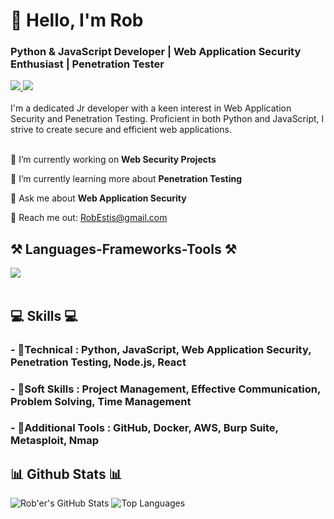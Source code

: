 <h1 align="left">👋 Hello, I'm Rob</h1>
<h3 align="left">Python & JavaScript Developer | Web Application Security Enthusiast | Penetration Tester</h3>

<div align="left"> 
  <a href="mailto:RobEstis@gmail.com" target="_blank">
    <img src="https://img.shields.io/badge/Gmail-D14836?style=for-the-badge&logo=gmail&logoColor=white" target="_blank" />
  </a> 
  <a href="https://www.linkedin.com/in/RobEstis/" target="_blank">
    <img src="https://img.shields.io/badge/LinkedIn-0077B5?style=for-the-badge&logo=linkedin&logoColor=white" target="_blank" />
  </a>
</div>

<br> 
I'm a dedicated Jr developer with a keen interest in Web Application Security and Penetration Testing. Proficient in both Python and JavaScript, I strive to create secure and efficient web applications. <br>

<br> 

<div align="left">
 
 🔭 I’m currently working on **Web Security Projects**
 
 🌱 I’m currently learning more about **Penetration Testing**

💬 Ask me about **Web Application Security**

📧 Reach me out: RobEstis@gmail.com

 </div>

<h2 align="left">⚒️ Languages-Frameworks-Tools ⚒️</h2>
<div align="left">
    <img src="https://skillicons.dev/icons?i=python,javascript,linux,github" /><br>
</div>

<br/>

<div align="left">
    <h2 align="left">💻 Skills 💻</h2>
        <h3>- 📕Technical : Python, JavaScript, Web Application Security, Penetration Testing, Node.js, React</h3>
        <h3>- 📗Soft Skills : Project Management, Effective Communication, Problem Solving, Time Management</h3>
        <h3>- 📙Additional Tools : GitHub, Docker, AWS, Burp Suite, Metasploit, Nmap</h3>
 </div>

<h2 align="left">📊 Github Stats 📊</h2>

![Rob'er's GitHub Stats](https://github-readme-stats.vercel.app/api?username=RobEstis&show_icons=true&theme=radical)
![Top Languages](https://github-readme-stats.vercel.app/api/top-langs/?username=RobEstis&show_icons=true&theme=radical)
